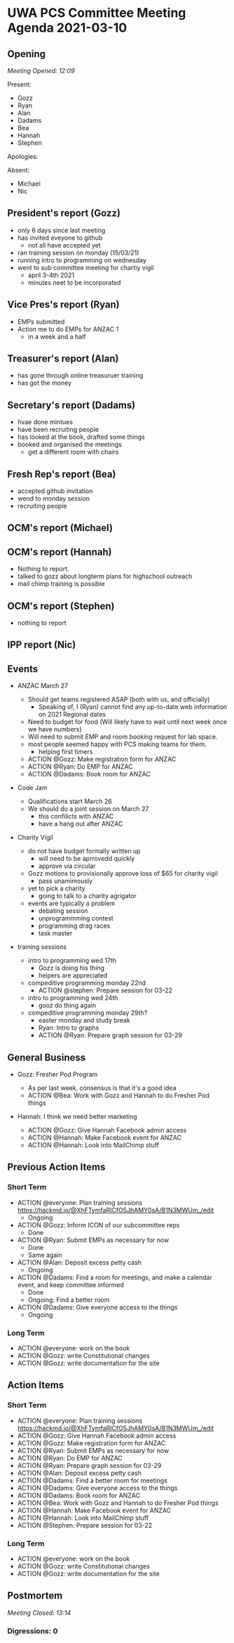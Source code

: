 # UWA PCS Committee Meeting Agenda 2021-03-10


## Opening

*Meeting Opened: 12:09*

Present:
- Gozz
- Ryan
- Alan
- Dadams
- Bea
- Hannah
- Stephen

Apologies:

Absent:
- Michael
- Nic

## President's report (Gozz)
- only 6 days since last meeting
- has invited eveyone to github
  - not all have accepted yet
- ran training session on monday (15/03/21)
- running intro to programming on wednesday 
- went to sub committee meeting for chartiy vigil
  - april 3-4th 2021
  - minutes neet to be incorporated

## Vice Pres's report (Ryan)
- EMPs submitted
- Action me to do EMPs for ANZAC 1
  - in a week and a half

## Treasurer's report (Alan)
- has gone through online treasuruer training
- has got the money


## Secretary's report (Dadams)

- hvae done mintues
- have been recruiting people
- has looked at the book, drafted some things
- booked and organised the meetings
  - get a different room with chairs

## Fresh Rep's report (Bea)
- accepted github invitation
- wend to monday session
- recruiting people

## OCM's report (Michael)
## OCM's report (Hannah)
- Nothing to report.
- talked to gozz about longterm plans for highschool outreach
- mail chimp training is possible
## OCM's report (Stephen)
- nothing to report
## IPP report (Nic)
## Events

- ANZAC March 27
  - Should get teams registered ASAP (both with us, and officially)
    - Speaking of, I (Ryan) cannot find any up-to-date web information on 2021 Regional dates
  - Need to budget for food (Will likely have to wait until next week once we have numbers) 
  - Will need to submit EMP and room booking request for lab space. 
  - most people seemed happy with PCS making teams for them. 
    - helping first timers
  - ACTION @Gozz: Make registration form for ANZAC
  - ACTION @Ryan: Do EMP for ANZAC
  - ACTION @Dadams: Book room for ANZAC

- Code Jam
  - Qualifications start March 26
  - We should do a joint session on March 27
    - this confilicts with ANZAC
    - have a hang out after ANZAC

- Charity Vigil
  - do not have budget formally written up
    - will need to be aprrovedd quickly
    - approve via circular
  - Gozz motions to provisionally approve loss of $65 for charity vigil
    - pass unamimously 
  - yet to pick a charity
    - going to talk to a charity agrigator 
  - events are typically a problem
    - debating session 
    - unprogrammming contest
    - programming drag races
    - task master


- training sessions
  - intro to programming wed 17th
    - Gozz is doing his thing
    - helpers are appreciated
  - compeditive programming monday 22nd
    - ACTION @stephen: Prepare session for 03-22
  - intro to programming wed 24th
    - gooz do thing again
  - compeditive programming monday 29th?
    - easter monday and study break
    - Ryan: Intro to graphs
    - ACTION @Ryan: Prepare graph session for 03-29


## General Business
- Gozz: Fresher Pod Program
  - As per last week, consensus is that it's a good idea
  - ACTION @Bea: Work with Gozz and Hannah to do Fresher Pod things

- Hannah: I think we need better marketing
  - ACTION @Gozz: Give Hannah Facebook admin access
  - ACTION @Hannah: Make Facebook event for ANZAC
  - ACTION @Hannah: Look into MailChimp stuff

## Previous Action Items
### Short Term
- ACTION @everyone: Plan training sessions https://hackmd.io/@XhFTymfaRICfO5JhAMY0sA/B1N3MWUm_/edit
  - Ongoing
- ACTION @Gozz: Inform ICON of our subcommittee reps
  - Done
- ACTION @Ryan: Submit EMPs as necessary for now
  - Done
  - Same again
- ACTION @Alan: Deposit excess petty cash
  - Ongoing
- ACTION @Dadams: Find a room for meetings, and make a calendar event, and keep committee informed
  - Done
  - Ongoing: Find a better room
- ACTION @Dadams: Give everyone access to the things
  - Ongoing

### Long Term
- ACTION @everyone: work on the book
- ACTION @Gozz: write Constitutional changes
- ACTION @Gozz: write documentation for the site

## Action Items
### Short Term
- ACTION @everyone: Plan training sessions https://hackmd.io/@XhFTymfaRICfO5JhAMY0sA/B1N3MWUm_/edit
- ACTION @Gozz: Give Hannah Facebook admin access
- ACTION @Gozz: Make registration form for ANZAC
- ACTION @Ryan: Submit EMPs as necessary for now
- ACTION @Ryan: Do EMP for ANZAC
- ACTION @Ryan: Prepare graph session for 03-29
- ACTION @Alan: Deposit excess petty cash
- ACTION @Dadams: Find a better room for meetings
- ACTION @Dadams: Give everyone access to the things
- ACTION @Dadams: Book room for ANZAC
- ACTION @Bea: Work with Gozz and Hannah to do Fresher Pod things
- ACTION @Hannah: Make Facebook event for ANZAC
- ACTION @Hannah: Look into MailChimp stuff
- ACTION @Stephen: Prepare session for 03-22

### Long Term
- ACTION @everyone: work on the book
- ACTION @Gozz: write Constitutional changes
- ACTION @Gozz: write documentation for the site


## Postmortem
*Meeting Closed: 13:14*
###  Digressions: 0

